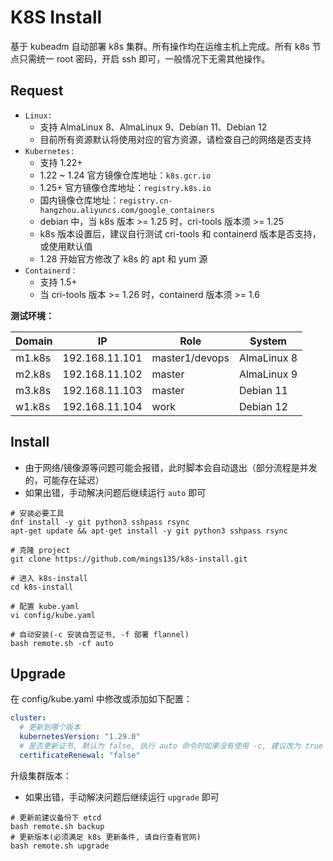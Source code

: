 # K8S Install

基于 kubeadm 自动部署 k8s 集群。所有操作均在运维主机上完成。所有 k8s 节点只需统一 root 密码，开启 ssh 即可，一般情况下无需其他操作。



## Request

- `Linux:` 
  - 支持 AlmaLinux 8、AlmaLinux 9、Debian 11、Debian 12
  - 目前所有资源默认将使用对应的官方资源，请检查自己的网络是否支持
- `Kubernetes:` 
  - 支持 1.22+
  - 1.22 ~ 1.24 官方镜像仓库地址：`k8s.gcr.io`
  - 1.25+ 官方镜像仓库地址：`registry.k8s.io`
  - 国内镜像仓库地址：`registry.cn-hangzhou.aliyuncs.com/google_containers`
  - debian 中，当 k8s 版本 >= 1.25 时，cri-tools  版本须 >= 1.25
  - k8s 版本设置后，建议自行测试 cri-tools 和 containerd 版本是否支持，或使用默认值
  - 1.28 开始官方修改了 k8s 的 apt 和 yum 源
- `Containerd：` 
  - 支持 1.5+
  - 当 cri-tools  版本 >= 1.26 时，containerd 版本须 >= 1.6



**测试环境：**

| Domain | IP             | Role           | System      |
| ------ | -------------- | -------------- | ----------- |
| m1.k8s | 192.168.11.101 | master1/devops | AlmaLinux 8 |
| m2.k8s | 192.168.11.102 | master         | AlmaLinux 9 |
| m3.k8s | 192.168.11.103 | master         | Debian 11   |
| w1.k8s | 192.168.11.104 | work           | Debian 12   |



## Install

- 由于网络/镜像源等问题可能会报错，此时脚本会自动退出（部分流程是并发的，可能存在延迟）
- 如果出错，手动解决问题后继续运行 `auto` 即可

```shell
# 安装必要工具
dnf install -y git python3 sshpass rsync
apt-get update && apt-get install -y git python3 sshpass rsync

# 克隆 project
git clone https://github.com/mings135/k8s-install.git

# 进入 k8s-install
cd k8s-install

# 配置 kube.yaml
vi config/kube.yaml

# 自动安装(-c 安装自签证书, -f 部署 flannel)
bash remote.sh -cf auto
```



## Upgrade

在 config/kube.yaml 中修改或添加如下配置：

```yaml
cluster:
  # 更新到哪个版本
  kubernetesVersion: "1.29.0"
  # 是否更新证书, 默认为 false, 执行 auto 命令时如果没有使用 -c, 建议改为 true
  certificateRenewal: "false"
```



升级集群版本：

- 如果出错，手动解决问题后继续运行 `upgrade` 即可

```shell
# 更新前建议备份下 etcd
bash remote.sh backup
# 更新版本(必须满足 k8s 更新条件, 请自行查看官网)
bash remote.sh upgrade
```

